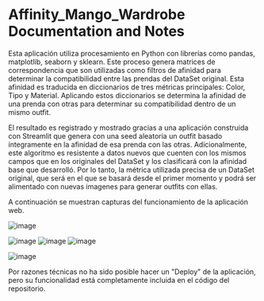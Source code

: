 # Affinity_Mango_Wardrobe Documentation and Notes
Esta aplicación utiliza procesamiento en Python con librerías como pandas, matplotlib, seaborn y sklearn. Este proceso genera matrices de correspondencia que son utilizadas como filtros de afinidad para determinar la compatibilidad entre las prendas del DataSet original. Esta afinidad es traducida en diccionarios de tres métricas principales: Color, Tipo y Material. Aplicando estos diccionarios se determina la afinidad de una prenda con otras para determinar su compatibilidad dentro de un mismo outfit.  
  
  El resultado es registrado y mostrado gracias a una aplicación construida con Streamlit que genera con una seed aleatoria un outfit basado íntegramente en la afinidad de esa prenda con las otras. Adicionalmente, este algoritmo es resistente a datos nuevos que cuenten con los mismos campos que en los originales del DataSet y los clasificará con la afinidad base que desarrolló. Por lo tanto, la métrica utilizada precisa de un DataSet original, que será en el que se basará desde el primer momento y podrá ser alimentado con nuevas imagenes para generar outfits con ellas.
  
  A continuación se muestran capturas del funcionamiento de la aplicación web.

![image](https://github.com/Vex62/Affinity_Mango_Wardrobe/assets/101091948/f7a742cf-4651-4f16-9e8d-31ae193edaf3)

![image](https://github.com/Vex62/Affinity_Mango_Wardrobe/assets/101091948/8526d617-2538-49ba-99b8-3aab2bbe0cca)
![image](https://github.com/Vex62/Affinity_Mango_Wardrobe/assets/101091948/6ef9ebde-940a-49e5-8b8b-bf94fd5f6d37)
![image](https://github.com/Vex62/Affinity_Mango_Wardrobe/assets/101091948/cf132f17-a399-46d1-8572-57f087e2e001)

![image](https://github.com/Vex62/Affinity_Mango_Wardrobe/assets/101091948/559e3460-1a6c-4270-b7d9-beb56f10f278)

Por razones técnicas no ha sido posible hacer un "Deploy" de la aplicación, pero su funcionalidad está completamente incluida en el código del repositorio.
